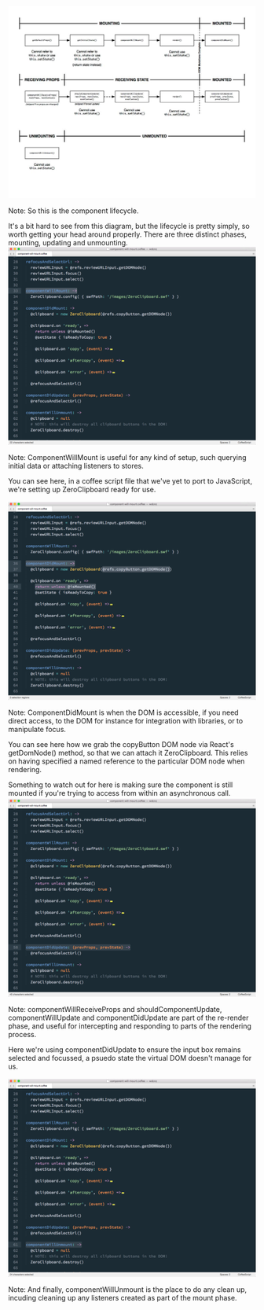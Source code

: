 ### Component lifecycle

---

<img src="../../images/component-lifecycle.jpg" style="margin-top: -50px;" />

Note:
So this is the component lifecycle. 

It's a bit hard to see from this diagram, but the lifecycle is pretty simply, so worth getting your head around properly. There are three distinct phases, mounting, updating and unmounting.

There a few specific lifecycle methods we rely on regularly.

---

<a href="subl://open?url=file:///Users/vim/code/sketches/wdcnz-2015-react-tips-and-tricks/code-samples/component-will-mount.coffee"><img src="../../images/component-will-mount.png" style="margin-top: -60px; border: 0;" /></a>

Note:
ComponentWillMount is useful for any kind of setup, such querying initial data or attaching listeners to stores.

You can see here, in a coffee script file that we've yet to port to JavaScript, we're setting up ZeroClipboard ready for use. 

I'm not sure this is the best example, since this only needs to be done once per app, not per mount, so we could probably move this higher up the stack 

---

<a href="subl://open?url=file:///Users/vim/code/sketches/wdcnz-2015-react-tips-and-tricks/code-samples/component-will-mount.coffee"><img src="../../images/component-did-mount.png" style="margin-top: -60px; border: 0;" /></a>

Note:
ComponentDidMount is when the DOM is accessible, if you need direct access, to the DOM for instance for integration with libraries, or to manipulate focus.

You can see here how we grab the copyButton DOM node via React's getDomNode() method, so that we can attach it ZeroClipboard. This relies on having specified a named reference to the particular DOM node when rendering.

Something to watch out for here is making sure the component is still mounted if you're trying to access from within an asynchronous call. There's no guarantee in a single page app the user won't have navigated away.


---


<a href="subl://open?url=file:///Users/vim/code/sketches/wdcnz-2015-react-tips-and-tricks/code-samples/component-will-mount.coffee"><img src="../../images/component-did-update.png" style="margin-top: -60px; border: 0;" /></a>

Note:
componentWillReceiveProps and shouldComponentUpdate, componentWillUpdate and componentDidUpdate are part of the re-render phase, and useful for intercepting and responding to parts of the rendering process.

Here we're using componentDidUpdate to ensure the input box remains selected and focussed, a psuedo state the virtual DOM doesn't manage for us.

shouldComponentUpdate specifically is useful in tuning performance, as we'll see a bit later.

---

<a href="subl://open?url=file:///Users/vim/code/sketches/wdcnz-2015-react-tips-and-tricks/code-samples/component-will-unmount.coffee"><img src="../../images/component-will-unmount.png" style="margin-top: -60px; border: 0;" /></a>

Note:
And finally, componentWillUnmount is the place to do any clean up, incuding  cleaning up any listeners created as part of the mount phase.

